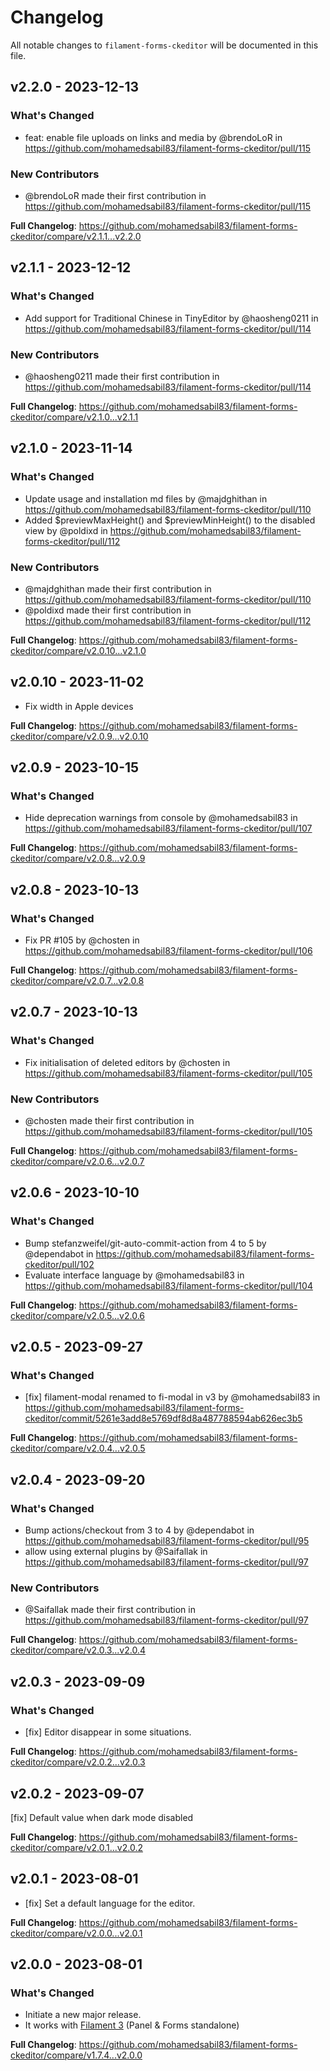 # Changelog

All notable changes to `filament-forms-ckeditor` will be documented in this file.

## v2.2.0 - 2023-12-13

### What's Changed

* feat: enable file uploads on links and media by @brendoLoR in https://github.com/mohamedsabil83/filament-forms-ckeditor/pull/115

### New Contributors

* @brendoLoR made their first contribution in https://github.com/mohamedsabil83/filament-forms-ckeditor/pull/115

**Full Changelog**: https://github.com/mohamedsabil83/filament-forms-ckeditor/compare/v2.1.1...v2.2.0

## v2.1.1 - 2023-12-12

### What's Changed

* Add support for Traditional Chinese in TinyEditor by @haosheng0211 in https://github.com/mohamedsabil83/filament-forms-ckeditor/pull/114

### New Contributors

* @haosheng0211 made their first contribution in https://github.com/mohamedsabil83/filament-forms-ckeditor/pull/114

**Full Changelog**: https://github.com/mohamedsabil83/filament-forms-ckeditor/compare/v2.1.0...v2.1.1

## v2.1.0 - 2023-11-14

### What's Changed

- Update usage and installation md files by @majdghithan in https://github.com/mohamedsabil83/filament-forms-ckeditor/pull/110
- Added $previewMaxHeight() and $previewMinHeight() to the disabled view by @poldixd in https://github.com/mohamedsabil83/filament-forms-ckeditor/pull/112

### New Contributors

- @majdghithan made their first contribution in https://github.com/mohamedsabil83/filament-forms-ckeditor/pull/110
- @poldixd made their first contribution in https://github.com/mohamedsabil83/filament-forms-ckeditor/pull/112

**Full Changelog**: https://github.com/mohamedsabil83/filament-forms-ckeditor/compare/v2.0.10...v2.1.0

## v2.0.10 - 2023-11-02

- Fix width in Apple devices

**Full Changelog**: https://github.com/mohamedsabil83/filament-forms-ckeditor/compare/v2.0.9...v2.0.10

## v2.0.9 - 2023-10-15

### What's Changed

- Hide deprecation warnings from console by @mohamedsabil83 in https://github.com/mohamedsabil83/filament-forms-ckeditor/pull/107

**Full Changelog**: https://github.com/mohamedsabil83/filament-forms-ckeditor/compare/v2.0.8...v2.0.9

## v2.0.8 - 2023-10-13

### What's Changed

- Fix PR #105 by @chosten in https://github.com/mohamedsabil83/filament-forms-ckeditor/pull/106

**Full Changelog**: https://github.com/mohamedsabil83/filament-forms-ckeditor/compare/v2.0.7...v2.0.8

## v2.0.7 - 2023-10-13

### What's Changed

- Fix initialisation of deleted editors by @chosten in https://github.com/mohamedsabil83/filament-forms-ckeditor/pull/105

### New Contributors

- @chosten made their first contribution in https://github.com/mohamedsabil83/filament-forms-ckeditor/pull/105

**Full Changelog**: https://github.com/mohamedsabil83/filament-forms-ckeditor/compare/v2.0.6...v2.0.7

## v2.0.6 - 2023-10-10

### What's Changed

- Bump stefanzweifel/git-auto-commit-action from 4 to 5 by @dependabot in https://github.com/mohamedsabil83/filament-forms-ckeditor/pull/102
- Evaluate interface language by @mohamedsabil83 in https://github.com/mohamedsabil83/filament-forms-ckeditor/pull/104

**Full Changelog**: https://github.com/mohamedsabil83/filament-forms-ckeditor/compare/v2.0.5...v2.0.6

## v2.0.5 - 2023-09-27

### What's Changed

- [fix] filament-modal renamed to fi-modal in v3 by @mohamedsabil83 in https://github.com/mohamedsabil83/filament-forms-ckeditor/commit/5261e3add8e5769df8d8a487788594ab626ec3b5

**Full Changelog**: https://github.com/mohamedsabil83/filament-forms-ckeditor/compare/v2.0.4...v2.0.5

## v2.0.4 - 2023-09-20

### What's Changed

- Bump actions/checkout from 3 to 4 by @dependabot in https://github.com/mohamedsabil83/filament-forms-ckeditor/pull/95
- allow using external plugins by @Saifallak in https://github.com/mohamedsabil83/filament-forms-ckeditor/pull/97

### New Contributors

- @Saifallak made their first contribution in https://github.com/mohamedsabil83/filament-forms-ckeditor/pull/97

**Full Changelog**: https://github.com/mohamedsabil83/filament-forms-ckeditor/compare/v2.0.3...v2.0.4

## v2.0.3 - 2023-09-09

### What's Changed

- [fix] Editor disappear in some situations.

**Full Changelog**: https://github.com/mohamedsabil83/filament-forms-ckeditor/compare/v2.0.2...v2.0.3

## v2.0.2 - 2023-09-07

[fix] Default value when dark mode disabled

**Full Changelog**: https://github.com/mohamedsabil83/filament-forms-ckeditor/compare/v2.0.1...v2.0.2

## v2.0.1 - 2023-08-01

- [fix] Set a default language for the editor.

**Full Changelog**: https://github.com/mohamedsabil83/filament-forms-ckeditor/compare/v2.0.0...v2.0.1

## v2.0.0 - 2023-08-01

### What's Changed

- Initiate a new major release.
- It works with [Filament 3](https://filamentphp.com) (Panel & Forms standalone)

**Full Changelog**: https://github.com/mohamedsabil83/filament-forms-ckeditor/compare/v1.7.4...v2.0.0
